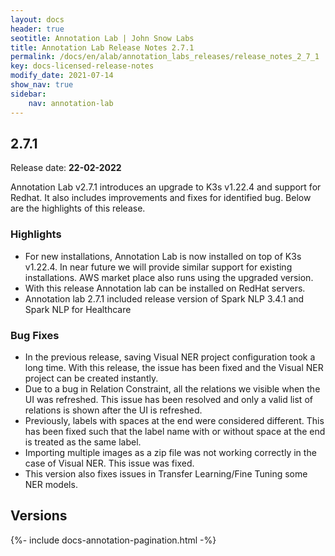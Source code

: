 ```yaml
---
layout: docs
header: true
seotitle: Annotation Lab | John Snow Labs
title: Annotation Lab Release Notes 2.7.1
permalink: /docs/en/alab/annotation_labs_releases/release_notes_2_7_1
key: docs-licensed-release-notes
modify_date: 2021-07-14
show_nav: true
sidebar:
    nav: annotation-lab
---
```


<div class="h3-box" markdown="1">

## 2.7.1

Release date: **22-02-2022**
 
Annotation Lab v2.7.1 introduces an upgrade to K3s v1.22.4 and support for Redhat. It also includes improvements and fixes for identified bug. Below are the highlights of this release. 

### Highlights 
- For new installations, Annotation Lab is now installed on top of K3s v1.22.4. In near future we will provide similar support for existing installations. AWS market place also runs using the upgraded version. 
- With this release Annotation lab can be installed on RedHat servers. 
- Annotation lab 2.7.1 included release version of Spark NLP 3.4.1 and Spark NLP for Healthcare 

### Bug Fixes 
- In the previous release, saving Visual NER project configuration took a long time. With this release, the issue has been fixed and the Visual NER project can be created instantly. 
- Due to a bug in Relation Constraint, all the relations we visible when the UI was refreshed. This issue has been resolved and only a valid list of relations is shown after the UI is refreshed. 
- Previously, labels with spaces at the end were considered different. This has been fixed such that the label name with or without space at the end is treated as the same label. 
- Importing multiple images as a zip file was not working correctly in the case of Visual NER. This  issue was fixed.
- This version also fixes issues in Transfer Learning/Fine Tuning some NER models. 

</div><div class="prev_ver h3-box" markdown="1">

## Versions

</div>

{%- include docs-annotation-pagination.html -%}